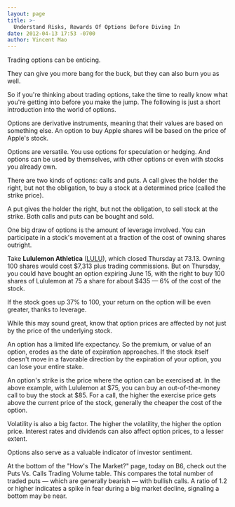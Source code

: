 ```yaml
---
layout: page
title: >-
  Understand Risks, Rewards Of Options Before Diving In
date: 2012-04-13 17:53 -0700
author: Vincent Mao
---
```





Trading options can be enticing.

  

They can give you more bang for the buck, but they can also burn you as well.

  

So if you're thinking about trading options, take the time to really know what you're getting into before you make the jump. The following is just a short introduction into the world of options.

  

Options are derivative instruments, meaning that their values are based on something else. An option to buy Apple shares will be based on the price of Apple's stock.

  

Options are versatile. You use options for speculation or hedging. And options can be used by themselves, with other options or even with stocks you already own.

  

There are two kinds of options: calls and puts. A call gives the holder the right, but not the obligation, to buy a stock at a determined price (called the strike price).

  

A put gives the holder the right, but not the obligation, to sell stock at the strike. Both calls and puts can be bought and sold.

  

One big draw of options is the amount of leverage involved. You can participate in a stock's movement at a fraction of the cost of owning shares outright.

  

Take **Lululemon Athletica** ([LULU](https://research.investors.com/quote.aspx?symbol=LULU)), which closed Thursday at 73.13. Owning 100 shares would cost \$7,313 plus trading commissions. But on Thursday, you could have bought an option expiring June 15, with the right to buy 100 shares of Lululemon at 75 a share for about \$435 — 6% of the cost of the stock.

  

If the stock goes up 37% to 100, your return on the option will be even greater, thanks to leverage.

  

While this may sound great, know that option prices are affected by not just by the price of the underlying stock.

  

An option has a limited life expectancy. So the premium, or value of an option, erodes as the date of expiration approaches. If the stock itself doesn't move in a favorable direction by the expiration of your option, you can lose your entire stake.

  

An option's strike is the price where the option can be exercised at. In the above example, with Lululemon at \$75, you can buy an out-of-the-money call to buy the stock at \$85. For a call, the higher the exercise price gets above the current price of the stock, generally the cheaper the cost of the option.

  

Volatility is also a big factor. The higher the volatility, the higher the option price. Interest rates and dividends can also affect option prices, to a lesser extent.

  

Options also serve as a valuable indicator of investor sentiment.

  

At the bottom of the "How's The Market?" page, today on B6, check out the Puts Vs. Calls Trading Volume table. This compares the total number of traded puts — which are generally bearish — with bullish calls. A ratio of 1.2 or higher indicates a spike in fear during a big market decline, signaling a bottom may be near.




